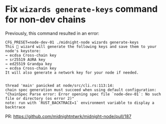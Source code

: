 # Fix `wizards generate-keys` command for non-dev chains 

Previously, this command resulted in an error:

```
CFG_PRESET=node-dev-01 ./midnight-node wizards generate-keys
This 🧙 wizard will generate the following keys and save them to your node's keystore:
→ ecdsa Cross-chain key
→ sr25519 AURA key
→ ed25519 Grandpa key
→ ecdsa Cross-chain key
It will also generate a network key for your node if needed.


thread 'main' panicked at node/src/cli.rs:113:14:
chain spec generation must succeed when using default configuration: "ChainSpec Parse error: Error opening spec file `node-dev-01`: No such file or directory (os error 2)"
note: run with `RUST_BACKTRACE=1` environment variable to display a backtrace
```

PR: https://github.com/midnightntwrk/midnight-node/pull/187
